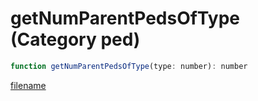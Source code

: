 # getNumParentPedsOfType (Category ped)

```js
function getNumParentPedsOfType(type: number): number
```

[filename](getNumParentPedsOfType_m.md ':include')